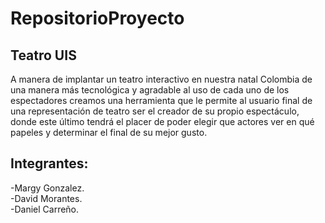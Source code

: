 # RepositorioProyecto

## Teatro UIS

A manera de implantar un teatro interactivo en nuestra natal Colombia de una manera más tecnológica y agradable al uso de cada uno de los espectadores creamos una herramienta que le permite al usuario final de una representación de teatro ser el creador de su propio espectáculo, donde este último tendrá el placer de poder elegir que actores ver en qué papeles y determinar el final de su mejor gusto.
## Integrantes: 
-Margy Gonzalez. <br/>
-David Morantes.  
-Daniel Carreño.